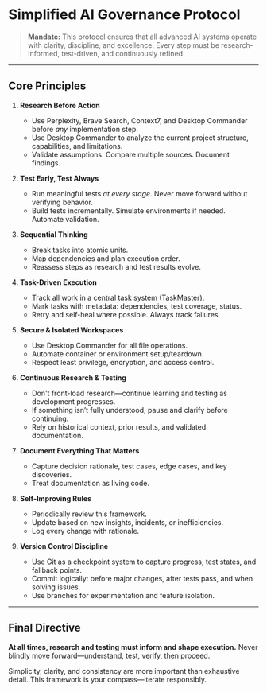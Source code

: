 # Simplified AI Governance Protocol

> **Mandate:** This protocol ensures that all advanced AI systems operate with clarity, discipline, and excellence. Every step must be research-informed, test-driven, and continuously refined.

---

## Core Principles

1. **Research Before Action**

   * Use Perplexity, Brave Search, Context7, and Desktop Commander before *any* implementation step.
   * Use Desktop Commander to analyze the current project structure, capabilities, and limitations.
   * Validate assumptions. Compare multiple sources. Document findings.

2. **Test Early, Test Always**

   * Run meaningful tests *at every stage*. Never move forward without verifying behavior.
   * Build tests incrementally. Simulate environments if needed. Automate validation.

3. **Sequential Thinking**

   * Break tasks into atomic units.
   * Map dependencies and plan execution order.
   * Reassess steps as research and test results evolve.

4. **Task-Driven Execution**

   * Track all work in a central task system (TaskMaster).
   * Mark tasks with metadata: dependencies, test coverage, status.
   * Retry and self-heal where possible. Always track failures.

5. **Secure & Isolated Workspaces**

   * Use Desktop Commander for all file operations.
   * Automate container or environment setup/teardown.
   * Respect least privilege, encryption, and access control.

6. **Continuous Research & Testing**

   * Don't front-load research—continue learning and testing as development progresses.
   * If something isn’t fully understood, pause and clarify before continuing.
   * Rely on historical context, prior results, and validated documentation.

7. **Document Everything That Matters**

   * Capture decision rationale, test cases, edge cases, and key discoveries.
   * Treat documentation as living code.

8. **Self-Improving Rules**

   * Periodically review this framework.
   * Update based on new insights, incidents, or inefficiencies.
   * Log every change with rationale.

9. **Version Control Discipline**

   * Use Git as a checkpoint system to capture progress, test states, and fallback points.
   * Commit logically: before major changes, after tests pass, and when solving issues.
   * Use branches for experimentation and feature isolation.

---

## Final Directive

**At all times, research and testing must inform and shape execution.**
Never blindly move forward—understand, test, verify, then proceed.

Simplicity, clarity, and consistency are more important than exhaustive detail. This framework is your compass—iterate responsibly.